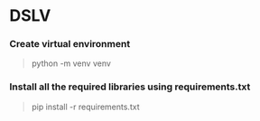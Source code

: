 ﻿# DSLV

### Create virtual environment 
> python -m venv venv

### Install all the required libraries using requirements.txt 
> pip install -r requirements.txt 
